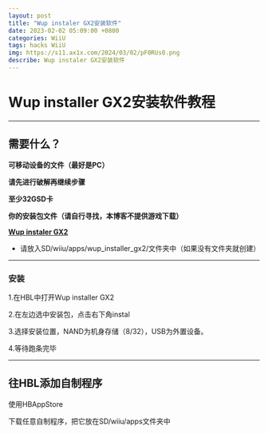 ```yaml
---
layout: post
title: "Wup instaler GX2安装软件"
date: 2023-02-02 05:09:00 +0800
categories: WiiU
tags: hacks WiiU
img: https://s11.ax1x.com/2024/03/02/pF0RUs0.png
describe: Wup instaler GX2安装软件
---
```


# Wup installer GX2安装软件教程

<hr />

## 需要什么？

**可移动设备的文件（最好是PC）**

**请先进行破解再继续步骤**

**至少32GSD卡**

**你的安装包文件（请自行寻找，本博客不提供游戏下载）**

**[Wup instaler GX2](https://github.com/wiiu-controller-mods/wup-installer-gx2/releases/download/v1/wup_installer_gx2.elf)**

- 请放入SD/wiiu/apps/wup_installer_gx2/文件夹中（如果没有文件夹就创建）

<hr />

### 安装

1.在HBL中打开Wup installer GX2

2.在左边选中安装包，点击右下角instal

3.选择安装位置，NAND为机身存储（8/32），USB为外置设备。

4.等待跑条完毕

<hr />

## 往HBL添加自制程序

使用HBAppStore

下载任意自制程序，把它放在SD/wiiu/apps文件夹中